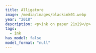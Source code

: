 ```yaml
---
title: Alligatore
image: /media/images/blackink01.webp
year: "2018"
description: <p>ink on paper 21x29</p>
tags:
  - ink
has_model: false
model_format: "null"
---
```

